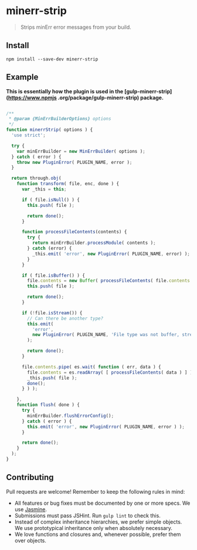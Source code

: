 # minerr-strip

> Strips minErr error messages from your build.

## Install

````
npm install --save-dev minerr-strip
````

## Example

__This is essentially how the plugin is used in the [gulp-minerr-strip](https://www.npmjs
.org/package/gulp-minerr-strip) package.__

````js

/**
 * @param {MinErrBuilderOptions} options
 */
function minerrStrip( options ) {
  'use strict';

  try {
    var minErrBuilder = new MinErrBuilder( options );
  } catch ( error ) {
    throw new PluginError( PLUGIN_NAME, error );
  }

  return through.obj(
    function transform( file, enc, done ) {
      var _this = this;

      if ( file.isNull() ) {
        this.push( file );

        return done();
      }

      function processFileContents(contents) {
        try {
          return minErrBuilder.processModule( contents );
        } catch (error) {
          _this.emit( 'error', new PluginError( PLUGIN_NAME, error) );
        }
      }

      if ( file.isBuffer() ) {
        file.contents = new Buffer( processFileContents( file.contents ) );
        this.push( file );

        return done();
      }

      if (!file.isStream()) {
        // Can there be another type?
        this.emit(
          'error',
          new PluginError( PLUGIN_NAME, 'File type was not buffer, stream or null and is therefor not supported' )
        );

        return done();
      }

      file.contents.pipe( es.wait( function ( err, data ) {
        file.contents = es.readArray( [ processFileContents( data ) ] );
        _this.push( file );
        done();
      } ) );

    },
    function flush( done ) {
      try {
        minErrBuilder.flushErrorConfig();
      } catch ( error ) {
        this.emit( 'error', new PluginError( PLUGIN_NAME, error ) );
      }

      return done();
    }
  );
}

````

## Contributing
Pull requests are welcome! Remember to keep the following rules in mind:
- All features or bug fixes must be documented by one or more specs. We use [Jasmine](http://pivotal.github.io/jasmine).
- Submissions must pass JSHint. Run `gulp lint` to check this.
- Instead of complex inheritance hierarchies, we prefer simple objects. We use prototypical inheritance only when absolutely necessary.
- We love functions and closures and, whenever possible, prefer them over objects.
